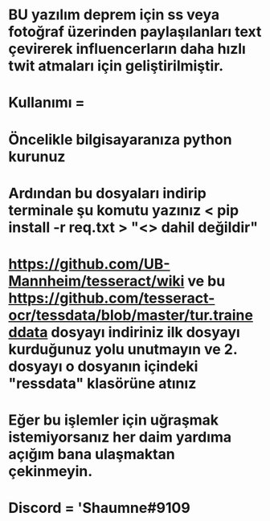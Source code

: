# BU yazılım deprem için ss veya fotoğraf üzerinden paylaşılanları text çevirerek influencerların daha hızlı twit atmaları için geliştirilmiştir.

# Kullanımı = 

# Öncelikle bilgisayaranıza python kurunuz
# Ardından bu dosyaları indirip terminale şu komutu yazınız < pip install -r req.txt > "<> dahil değildir"
# https://github.com/UB-Mannheim/tesseract/wiki ve bu https://github.com/tesseract-ocr/tessdata/blob/master/tur.traineddata dosyayı indiriniz ilk dosyayı kurduğunuz yolu unutmayın ve 2. dosyayı o dosyanın içindeki "ressdata" klasörüne atınız

# Eğer bu işlemler için uğraşmak istemiyorsanız her daim yardıma açığım bana ulaşmaktan çekinmeyin.

# Discord = 'Shaumne#9109